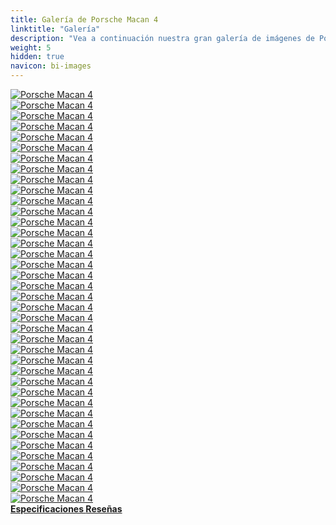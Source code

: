 ```yaml
---
title: Galería de Porsche Macan 4
linktitle: "Galería"
description: "Vea a continuación nuestra gran galería de imágenes de Porsche Macan 4. Haga clic en las imágenes para versiones en alta resolución."
weight: 5
hidden: true
navicon: bi-images
---
```

<!-- markdownlint-disable MD033 -->
<div class="row" id ="my-gallery">
	<div class="pswp-grid-item col-6 col-md-4">
		<a href="https://media.evkx.net/multimedia/models/porsche/macan/macan_4/chargeport_1.jpg"
data-pswp-src="https://media.evkx.net/multimedia/models/porsche/macan/macan_4/chargeport_1.jpg"
data-pswp-width="3000"
data-pswp-height="2250" 
target="_blank">
			<img src="https://media.evkx.net/multimedia/models/porsche/macan/macan_4/chargeport_1_xst.jpg" alt="Porsche Macan 4" class="img-fluid " />
		</a>
	</div>
	<div class="pswp-grid-item col-6 col-md-4">
		<a href="https://media.evkx.net/multimedia/models/porsche/macan/macan_4/details_1.jpg"
data-pswp-src="https://media.evkx.net/multimedia/models/porsche/macan/macan_4/details_1.jpg"
data-pswp-width="3000"
data-pswp-height="2250" 
target="_blank">
			<img src="https://media.evkx.net/multimedia/models/porsche/macan/macan_4/details_1_xst.jpg" alt="Porsche Macan 4" class="img-fluid " />
		</a>
	</div>
	<div class="pswp-grid-item col-6 col-md-4">
		<a href="https://media.evkx.net/multimedia/models/porsche/macan/macan_4/details_2.jpg"
data-pswp-src="https://media.evkx.net/multimedia/models/porsche/macan/macan_4/details_2.jpg"
data-pswp-width="3000"
data-pswp-height="2000" 
target="_blank">
			<img src="https://media.evkx.net/multimedia/models/porsche/macan/macan_4/details_2_xst.jpg" alt="Porsche Macan 4" class="img-fluid " />
		</a>
	</div>
	<div class="pswp-grid-item col-6 col-md-4">
		<a href="https://media.evkx.net/multimedia/models/porsche/macan/macan_4/details_3.jpg"
data-pswp-src="https://media.evkx.net/multimedia/models/porsche/macan/macan_4/details_3.jpg"
data-pswp-width="3000"
data-pswp-height="2000" 
target="_blank">
			<img src="https://media.evkx.net/multimedia/models/porsche/macan/macan_4/details_3_xst.jpg" alt="Porsche Macan 4" class="img-fluid " />
		</a>
	</div>
	<div class="pswp-grid-item col-6 col-md-4">
		<a href="https://media.evkx.net/multimedia/models/porsche/macan/macan_4/details_4.jpg"
data-pswp-src="https://media.evkx.net/multimedia/models/porsche/macan/macan_4/details_4.jpg"
data-pswp-width="3000"
data-pswp-height="2000" 
target="_blank">
			<img src="https://media.evkx.net/multimedia/models/porsche/macan/macan_4/details_4_xst.jpg" alt="Porsche Macan 4" class="img-fluid " />
		</a>
	</div>
	<div class="pswp-grid-item col-6 col-md-4">
		<a href="https://media.evkx.net/multimedia/models/porsche/macan/macan_4/details_5.jpg"
data-pswp-src="https://media.evkx.net/multimedia/models/porsche/macan/macan_4/details_5.jpg"
data-pswp-width="3000"
data-pswp-height="2000" 
target="_blank">
			<img src="https://media.evkx.net/multimedia/models/porsche/macan/macan_4/details_5_xst.jpg" alt="Porsche Macan 4" class="img-fluid " />
		</a>
	</div>
	<div class="pswp-grid-item col-6 col-md-4">
		<a href="https://media.evkx.net/multimedia/models/porsche/macan/macan_4/details_6.jpg"
data-pswp-src="https://media.evkx.net/multimedia/models/porsche/macan/macan_4/details_6.jpg"
data-pswp-width="3000"
data-pswp-height="2000" 
target="_blank">
			<img src="https://media.evkx.net/multimedia/models/porsche/macan/macan_4/details_6_xst.jpg" alt="Porsche Macan 4" class="img-fluid " />
		</a>
	</div>
	<div class="pswp-grid-item col-6 col-md-4">
		<a href="https://media.evkx.net/multimedia/models/porsche/macan/macan_4/details_7.jpg"
data-pswp-src="https://media.evkx.net/multimedia/models/porsche/macan/macan_4/details_7.jpg"
data-pswp-width="3000"
data-pswp-height="2001" 
target="_blank">
			<img src="https://media.evkx.net/multimedia/models/porsche/macan/macan_4/details_7_xst.jpg" alt="Porsche Macan 4" class="img-fluid " />
		</a>
	</div>
	<div class="pswp-grid-item col-6 col-md-4">
		<a href="https://media.evkx.net/multimedia/models/porsche/macan/macan_4/details_8.jpg"
data-pswp-src="https://media.evkx.net/multimedia/models/porsche/macan/macan_4/details_8.jpg"
data-pswp-width="3000"
data-pswp-height="2001" 
target="_blank">
			<img src="https://media.evkx.net/multimedia/models/porsche/macan/macan_4/details_8_xst.jpg" alt="Porsche Macan 4" class="img-fluid " />
		</a>
	</div>
	<div class="pswp-grid-item col-6 col-md-4">
		<a href="https://media.evkx.net/multimedia/models/porsche/macan/macan_4/exterior_1.jpg"
data-pswp-src="https://media.evkx.net/multimedia/models/porsche/macan/macan_4/exterior_1.jpg"
data-pswp-width="3000"
data-pswp-height="2000" 
target="_blank">
			<img src="https://media.evkx.net/multimedia/models/porsche/macan/macan_4/exterior_1_xst.jpg" alt="Porsche Macan 4" class="img-fluid " />
		</a>
	</div>
	<div class="pswp-grid-item col-6 col-md-4">
		<a href="https://media.evkx.net/multimedia/models/porsche/macan/macan_4/exterior_10.jpg"
data-pswp-src="https://media.evkx.net/multimedia/models/porsche/macan/macan_4/exterior_10.jpg"
data-pswp-width="3000"
data-pswp-height="2001" 
target="_blank">
			<img src="https://media.evkx.net/multimedia/models/porsche/macan/macan_4/exterior_10_xst.jpg" alt="Porsche Macan 4" class="img-fluid " />
		</a>
	</div>
	<div class="pswp-grid-item col-6 col-md-4">
		<a href="https://media.evkx.net/multimedia/models/porsche/macan/macan_4/exterior_11.jpg"
data-pswp-src="https://media.evkx.net/multimedia/models/porsche/macan/macan_4/exterior_11.jpg"
data-pswp-width="3000"
data-pswp-height="2001" 
target="_blank">
			<img src="https://media.evkx.net/multimedia/models/porsche/macan/macan_4/exterior_11_xst.jpg" alt="Porsche Macan 4" class="img-fluid " />
		</a>
	</div>
	<div class="pswp-grid-item col-6 col-md-4">
		<a href="https://media.evkx.net/multimedia/models/porsche/macan/macan_4/exterior_12.jpg"
data-pswp-src="https://media.evkx.net/multimedia/models/porsche/macan/macan_4/exterior_12.jpg"
data-pswp-width="3000"
data-pswp-height="2249" 
target="_blank">
			<img src="https://media.evkx.net/multimedia/models/porsche/macan/macan_4/exterior_12_xst.jpg" alt="Porsche Macan 4" class="img-fluid " />
		</a>
	</div>
	<div class="pswp-grid-item col-6 col-md-4">
		<a href="https://media.evkx.net/multimedia/models/porsche/macan/macan_4/exterior_13.jpg"
data-pswp-src="https://media.evkx.net/multimedia/models/porsche/macan/macan_4/exterior_13.jpg"
data-pswp-width="3000"
data-pswp-height="2001" 
target="_blank">
			<img src="https://media.evkx.net/multimedia/models/porsche/macan/macan_4/exterior_13_xst.jpg" alt="Porsche Macan 4" class="img-fluid " />
		</a>
	</div>
	<div class="pswp-grid-item col-6 col-md-4">
		<a href="https://media.evkx.net/multimedia/models/porsche/macan/macan_4/exterior_14.jpg"
data-pswp-src="https://media.evkx.net/multimedia/models/porsche/macan/macan_4/exterior_14.jpg"
data-pswp-width="3000"
data-pswp-height="2000" 
target="_blank">
			<img src="https://media.evkx.net/multimedia/models/porsche/macan/macan_4/exterior_14_xst.jpg" alt="Porsche Macan 4" class="img-fluid " />
		</a>
	</div>
	<div class="pswp-grid-item col-6 col-md-4">
		<a href="https://media.evkx.net/multimedia/models/porsche/macan/macan_4/exterior_2.jpg"
data-pswp-src="https://media.evkx.net/multimedia/models/porsche/macan/macan_4/exterior_2.jpg"
data-pswp-width="3000"
data-pswp-height="2250" 
target="_blank">
			<img src="https://media.evkx.net/multimedia/models/porsche/macan/macan_4/exterior_2_xst.jpg" alt="Porsche Macan 4" class="img-fluid " />
		</a>
	</div>
	<div class="pswp-grid-item col-6 col-md-4">
		<a href="https://media.evkx.net/multimedia/models/porsche/macan/macan_4/exterior_3.jpg"
data-pswp-src="https://media.evkx.net/multimedia/models/porsche/macan/macan_4/exterior_3.jpg"
data-pswp-width="3000"
data-pswp-height="2000" 
target="_blank">
			<img src="https://media.evkx.net/multimedia/models/porsche/macan/macan_4/exterior_3_xst.jpg" alt="Porsche Macan 4" class="img-fluid " />
		</a>
	</div>
	<div class="pswp-grid-item col-6 col-md-4">
		<a href="https://media.evkx.net/multimedia/models/porsche/macan/macan_4/exterior_4.jpg"
data-pswp-src="https://media.evkx.net/multimedia/models/porsche/macan/macan_4/exterior_4.jpg"
data-pswp-width="3000"
data-pswp-height="2000" 
target="_blank">
			<img src="https://media.evkx.net/multimedia/models/porsche/macan/macan_4/exterior_4_xst.jpg" alt="Porsche Macan 4" class="img-fluid " />
		</a>
	</div>
	<div class="pswp-grid-item col-6 col-md-4">
		<a href="https://media.evkx.net/multimedia/models/porsche/macan/macan_4/exterior_5.jpg"
data-pswp-src="https://media.evkx.net/multimedia/models/porsche/macan/macan_4/exterior_5.jpg"
data-pswp-width="3000"
data-pswp-height="2001" 
target="_blank">
			<img src="https://media.evkx.net/multimedia/models/porsche/macan/macan_4/exterior_5_xst.jpg" alt="Porsche Macan 4" class="img-fluid " />
		</a>
	</div>
	<div class="pswp-grid-item col-6 col-md-4">
		<a href="https://media.evkx.net/multimedia/models/porsche/macan/macan_4/exterior_6.jpg"
data-pswp-src="https://media.evkx.net/multimedia/models/porsche/macan/macan_4/exterior_6.jpg"
data-pswp-width="3000"
data-pswp-height="2001" 
target="_blank">
			<img src="https://media.evkx.net/multimedia/models/porsche/macan/macan_4/exterior_6_xst.jpg" alt="Porsche Macan 4" class="img-fluid " />
		</a>
	</div>
	<div class="pswp-grid-item col-6 col-md-4">
		<a href="https://media.evkx.net/multimedia/models/porsche/macan/macan_4/exterior_7.jpg"
data-pswp-src="https://media.evkx.net/multimedia/models/porsche/macan/macan_4/exterior_7.jpg"
data-pswp-width="3000"
data-pswp-height="2000" 
target="_blank">
			<img src="https://media.evkx.net/multimedia/models/porsche/macan/macan_4/exterior_7_xst.jpg" alt="Porsche Macan 4" class="img-fluid " />
		</a>
	</div>
	<div class="pswp-grid-item col-6 col-md-4">
		<a href="https://media.evkx.net/multimedia/models/porsche/macan/macan_4/exterior_8.jpg"
data-pswp-src="https://media.evkx.net/multimedia/models/porsche/macan/macan_4/exterior_8.jpg"
data-pswp-width="3000"
data-pswp-height="2000" 
target="_blank">
			<img src="https://media.evkx.net/multimedia/models/porsche/macan/macan_4/exterior_8_xst.jpg" alt="Porsche Macan 4" class="img-fluid " />
		</a>
	</div>
	<div class="pswp-grid-item col-6 col-md-4">
		<a href="https://media.evkx.net/multimedia/models/porsche/macan/macan_4/exterior_9.jpg"
data-pswp-src="https://media.evkx.net/multimedia/models/porsche/macan/macan_4/exterior_9.jpg"
data-pswp-width="3000"
data-pswp-height="2000" 
target="_blank">
			<img src="https://media.evkx.net/multimedia/models/porsche/macan/macan_4/exterior_9_xst.jpg" alt="Porsche Macan 4" class="img-fluid " />
		</a>
	</div>
	<div class="pswp-grid-item col-6 col-md-4">
		<a href="https://media.evkx.net/multimedia/models/porsche/macan/macan_4/frunk_1.jpg"
data-pswp-src="https://media.evkx.net/multimedia/models/porsche/macan/macan_4/frunk_1.jpg"
data-pswp-width="3000"
data-pswp-height="2250" 
target="_blank">
			<img src="https://media.evkx.net/multimedia/models/porsche/macan/macan_4/frunk_1_xst.jpg" alt="Porsche Macan 4" class="img-fluid " />
		</a>
	</div>
	<div class="pswp-grid-item col-6 col-md-4">
		<a href="https://media.evkx.net/multimedia/models/porsche/macan/macan_4/headlights_1.jpg"
data-pswp-src="https://media.evkx.net/multimedia/models/porsche/macan/macan_4/headlights_1.jpg"
data-pswp-width="3000"
data-pswp-height="2250" 
target="_blank">
			<img src="https://media.evkx.net/multimedia/models/porsche/macan/macan_4/headlights_1_xst.jpg" alt="Porsche Macan 4" class="img-fluid " />
		</a>
	</div>
	<div class="pswp-grid-item col-6 col-md-4">
		<a href="https://media.evkx.net/multimedia/models/porsche/macan/macan_4/headlights_2.jpg"
data-pswp-src="https://media.evkx.net/multimedia/models/porsche/macan/macan_4/headlights_2.jpg"
data-pswp-width="3000"
data-pswp-height="2000" 
target="_blank">
			<img src="https://media.evkx.net/multimedia/models/porsche/macan/macan_4/headlights_2_xst.jpg" alt="Porsche Macan 4" class="img-fluid " />
		</a>
	</div>
	<div class="pswp-grid-item col-6 col-md-4">
		<a href="https://media.evkx.net/multimedia/models/porsche/macan/macan_4/interior_1.jpg"
data-pswp-src="https://media.evkx.net/multimedia/models/porsche/macan/macan_4/interior_1.jpg"
data-pswp-width="3000"
data-pswp-height="2258" 
target="_blank">
			<img src="https://media.evkx.net/multimedia/models/porsche/macan/macan_4/interior_1_xst.jpg" alt="Porsche Macan 4" class="img-fluid " />
		</a>
	</div>
	<div class="pswp-grid-item col-6 col-md-4">
		<a href="https://media.evkx.net/multimedia/models/porsche/macan/macan_4/interior_2.jpg"
data-pswp-src="https://media.evkx.net/multimedia/models/porsche/macan/macan_4/interior_2.jpg"
data-pswp-width="3000"
data-pswp-height="2000" 
target="_blank">
			<img src="https://media.evkx.net/multimedia/models/porsche/macan/macan_4/interior_2_xst.jpg" alt="Porsche Macan 4" class="img-fluid " />
		</a>
	</div>
	<div class="pswp-grid-item col-6 col-md-4">
		<a href="https://media.evkx.net/multimedia/models/porsche/macan/macan_4/interior_3.jpg"
data-pswp-src="https://media.evkx.net/multimedia/models/porsche/macan/macan_4/interior_3.jpg"
data-pswp-width="3000"
data-pswp-height="1954" 
target="_blank">
			<img src="https://media.evkx.net/multimedia/models/porsche/macan/macan_4/interior_3_xst.jpg" alt="Porsche Macan 4" class="img-fluid " />
		</a>
	</div>
	<div class="pswp-grid-item col-6 col-md-4">
		<a href="https://media.evkx.net/multimedia/models/porsche/macan/macan_4/interior_4.jpg"
data-pswp-src="https://media.evkx.net/multimedia/models/porsche/macan/macan_4/interior_4.jpg"
data-pswp-width="3000"
data-pswp-height="2000" 
target="_blank">
			<img src="https://media.evkx.net/multimedia/models/porsche/macan/macan_4/interior_4_xst.jpg" alt="Porsche Macan 4" class="img-fluid " />
		</a>
	</div>
	<div class="pswp-grid-item col-6 col-md-4">
		<a href="https://media.evkx.net/multimedia/models/porsche/macan/macan_4/main_1.jpg"
data-pswp-src="https://media.evkx.net/multimedia/models/porsche/macan/macan_4/main_1.jpg"
data-pswp-width="3000"
data-pswp-height="2000" 
target="_blank">
			<img src="https://media.evkx.net/multimedia/models/porsche/macan/macan_4/main_1_xst.jpg" alt="Porsche Macan 4" class="img-fluid " />
		</a>
	</div>
	<div class="pswp-grid-item col-6 col-md-4">
		<a href="https://media.evkx.net/multimedia/models/porsche/macan/macan_4/rearlights_1.jpg"
data-pswp-src="https://media.evkx.net/multimedia/models/porsche/macan/macan_4/rearlights_1.jpg"
data-pswp-width="3000"
data-pswp-height="2250" 
target="_blank">
			<img src="https://media.evkx.net/multimedia/models/porsche/macan/macan_4/rearlights_1_xst.jpg" alt="Porsche Macan 4" class="img-fluid " />
		</a>
	</div>
	<div class="pswp-grid-item col-6 col-md-4">
		<a href="https://media.evkx.net/multimedia/models/porsche/macan/macan_4/rearlights_2.jpg"
data-pswp-src="https://media.evkx.net/multimedia/models/porsche/macan/macan_4/rearlights_2.jpg"
data-pswp-width="3000"
data-pswp-height="2250" 
target="_blank">
			<img src="https://media.evkx.net/multimedia/models/porsche/macan/macan_4/rearlights_2_xst.jpg" alt="Porsche Macan 4" class="img-fluid " />
		</a>
	</div>
	<div class="pswp-grid-item col-6 col-md-4">
		<a href="https://media.evkx.net/multimedia/models/porsche/macan/macan_4/screens_1.jpg"
data-pswp-src="https://media.evkx.net/multimedia/models/porsche/macan/macan_4/screens_1.jpg"
data-pswp-width="3000"
data-pswp-height="2000" 
target="_blank">
			<img src="https://media.evkx.net/multimedia/models/porsche/macan/macan_4/screens_1_xst.jpg" alt="Porsche Macan 4" class="img-fluid " />
		</a>
	</div>
	<div class="pswp-grid-item col-6 col-md-4">
		<a href="https://media.evkx.net/multimedia/models/porsche/macan/macan_4/screens_2.jpg"
data-pswp-src="https://media.evkx.net/multimedia/models/porsche/macan/macan_4/screens_2.jpg"
data-pswp-width="3000"
data-pswp-height="2000" 
target="_blank">
			<img src="https://media.evkx.net/multimedia/models/porsche/macan/macan_4/screens_2_xst.jpg" alt="Porsche Macan 4" class="img-fluid " />
		</a>
	</div>
	<div class="pswp-grid-item col-6 col-md-4">
		<a href="https://media.evkx.net/multimedia/models/porsche/macan/macan_4/screens_3.jpg"
data-pswp-src="https://media.evkx.net/multimedia/models/porsche/macan/macan_4/screens_3.jpg"
data-pswp-width="3000"
data-pswp-height="2000" 
target="_blank">
			<img src="https://media.evkx.net/multimedia/models/porsche/macan/macan_4/screens_3_xst.jpg" alt="Porsche Macan 4" class="img-fluid " />
		</a>
	</div>
	<div class="pswp-grid-item col-6 col-md-4">
		<a href="https://media.evkx.net/multimedia/models/porsche/macan/macan_4/secondrowseats_1.jpg"
data-pswp-src="https://media.evkx.net/multimedia/models/porsche/macan/macan_4/secondrowseats_1.jpg"
data-pswp-width="3000"
data-pswp-height="2250" 
target="_blank">
			<img src="https://media.evkx.net/multimedia/models/porsche/macan/macan_4/secondrowseats_1_xst.jpg" alt="Porsche Macan 4" class="img-fluid " />
		</a>
	</div>
	<div class="pswp-grid-item col-6 col-md-4">
		<a href="https://media.evkx.net/multimedia/models/porsche/macan/macan_4/trunk_1.jpg"
data-pswp-src="https://media.evkx.net/multimedia/models/porsche/macan/macan_4/trunk_1.jpg"
data-pswp-width="3000"
data-pswp-height="2250" 
target="_blank">
			<img src="https://media.evkx.net/multimedia/models/porsche/macan/macan_4/trunk_1_xst.jpg" alt="Porsche Macan 4" class="img-fluid " />
		</a>
	</div>
	<div class="pswp-grid-item col-6 col-md-4">
		<a href="https://media.evkx.net/multimedia/models/porsche/macan/macan_4/window_1.jpg"
data-pswp-src="https://media.evkx.net/multimedia/models/porsche/macan/macan_4/window_1.jpg"
data-pswp-width="3000"
data-pswp-height="2250" 
target="_blank">
			<img src="https://media.evkx.net/multimedia/models/porsche/macan/macan_4/window_1_xst.jpg" alt="Porsche Macan 4" class="img-fluid " />
		</a>
	</div>
</div>
<script type="module">
  import PhotoSwipeLightbox from '/js/photoswipe-lightbox.esm.js';
    const lightbox = new PhotoSwipeLightbox({
       gallery: '#my-gallery',
        children: 'a',
        pswpModule: () => import('/js/photoswipe.esm.js')
    });
lightbox.init();
</script>
<div class="mt-3 mb-3">
<a href="../specifications/" class="text-decoration-none text-black">
<strong><i class="bi-arrow-left"></i> Especificaciones </strong>
</a>
<a href="../reviews/" class="text-decoration-none text-black float-end">
<strong>Reseñas <i class="bi-arrow-right"></i></strong>
</a>
</div>
